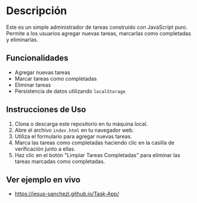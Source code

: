 # Descripción

Este es un simple administrador de tareas construido con JavaScript puro. Permite a los usuarios agregar nuevas tareas, marcarlas como completadas y eliminarlas.

## Funcionalidades

- Agregar nuevas tareas
- Marcar tareas como completadas
- Eliminar tareas
- Persistencia de datos utilizando `localStorage`

## Instrucciones de Uso

1. Clona o descarga este repositorio en tu máquina local.
2. Abre el archivo `index.html` en tu navegador web.
3. Utiliza el formulario para agregar nuevas tareas.
4. Marca las tareas como completadas haciendo clic en la casilla de verificación junto a ellas.
5. Haz clic en el botón "Limpiar Tareas Completadas" para eliminar las tareas marcadas como completadas.


## Ver ejemplo en vivo 

- https://jesus-sanchezl.github.io/Task-App/



